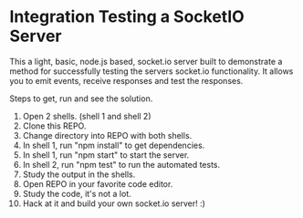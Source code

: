 # Integration Testing a SocketIO Server

This a light, basic, node.js based, socket.io server built to demonstrate a method for successfully testing the servers socket.io functionality. It allows you to emit events, receive responses and test the responses.

Steps to get, run and see the solution.

1. Open 2 shells. (shell 1 and shell 2)
2. Clone this REPO.
3. Change directory into REPO with both shells.
4. In shell 1, run "npm install" to get dependencies.
5. In shell 1, run "npm start" to start the server.
6. In shell 2, run "npm test" to run the automated tests.
7. Study the output in the shells.
8. Open REPO in your favorite code editor.
9. Study the code, it's not a lot.
10. Hack at it and build your own socket.io server! :)
